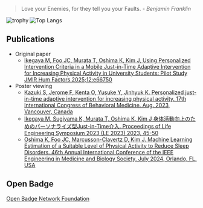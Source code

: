 > Love your Enemies, for they tell you your Faults. *- Benjamin Franklin*

![trophy](https://github-profile-trophy.vercel.app/?username=mxvish)
![Top Langs](https://github-readme-stats.vercel.app/api/top-langs/?username=mxvish&layout=compact&count_private=true&show_icons=true&langs_count=10&hide=html,css)

## Publications
- Original paper
  - [Ikegaya M, Foo JC, Murata T, Oshima K, Kim J, Using Personalized Intervention Criteria in a Mobile Just-in-Time Adaptive Intervention for Increasing Physical Activity in University Students: Pilot Study JMIR Hum Factors 2025;12:e66750](https://pubmed.ncbi.nlm.nih.gov/40418819/)
- Poster viewing
  - [Kazuki S, Jerome F, Kenta O, Yusuke Y, Jinhyuk K. Personalized just-in-time adaptive intervention for increasing physical activity. 17th International Congress of Behavioral Medicine. Aug. 2023, Vancouver, Canada](https://isbm.info/wp-content/uploads/2024/03/ICBM-2023-Program.pdf#page=448)
  - [Ikegaya M, Sugiyama K, Murata T, Oshima K, Kim J 身体活動向上のためのパーソナライズ型Just-in-Time介入. Proceedings of Life Engineering Symposium 2023 (LE 2023) 2023, 45-50](https://jglobal.jst.go.jp/en/detail?JGLOBAL_ID=202402277516088040)
  - [Oshima K, Foo JC, Marcusson-Clavertz D, Kim J. Machine Learning Estimation of a Suitable Level of Physical Activity to Reduce Sleep Disorders. 46th Annual International Conference of the IEEE Engineering in Medicine and Biology Society. July 2024, Orlando, FL, USA](https://epapers2.org/embc2024-posters/ESR/paper_details.php?paper_id=8450)

## Open Badge
[Open Badge Network Foundation](https://www.openbadge-global.com/ns/portal/openbadge/public/assertions/user/REd1VVV0aDVRUlZINkczREdaL0tsZz09)
